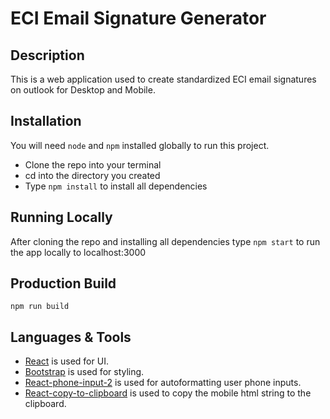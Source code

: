# ECI Email Signature Generator

## Description

This is a web application used to create standardized ECI email signatures on outlook for Desktop and Mobile.

## Installation

You will need `node` and `npm` installed globally to run this project.

- Clone the repo into your terminal
- cd into the directory you created
- Type ```npm install``` to install all dependencies

## Running Locally

After cloning the repo and installing all dependencies type ```npm start``` to run the app locally to localhost:3000

## Production Build

```npm run build```

## Languages & Tools

- [React](http://facebook.github.io/react) is used for UI.
- [Bootstrap](https://getbootstrap.com/) is used for styling.
- [React-phone-input-2](https://github.com/bl00mber/react-phone-input-2) is used for autoformatting user phone inputs.
- [React-copy-to-clipboard](https://www.npmjs.com/package/react-copy-to-clipboard) is used to copy the mobile html string to the clipboard.

